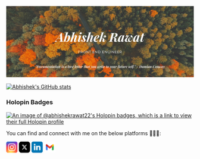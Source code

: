 <img src="https://github.com/abhishekrawat22/abhishekrawat22/blob/master/assets/images/png/Abhishek-Rawat.png" alt="Abhishek Rawat - Front End Engineer"/>

[![Abhishek's GitHub stats](https://github-readme-stats.vercel.app/api?username=abhishekrawat22&show_icons=true&theme=transparent)](https://github.com/abhishekrawat22/github-readme-stats)

### Holopin Badges
[![An image of @abhishekrawat22's Holopin badges, which is a link to view their full Holopin profile](https://holopin.me/abhishekrawat22)](https://holopin.io/@abhishekrawat22)

You can find and connect with me on the below platforms 👨🏻‍💻:

<a href="https://www.instagram.com/iamabhishek22_/" target="_blank"><img src="https://github.com/abhishekrawat22/abhishekrawat22/blob/master/assets/images/svg/instagram.svg" alt="Instagram" width=30 height=30 /></a>
<a href="https://twitter.com/iamabhishek22_/" target="_blank"><img src="https://github.com/abhishekrawat22/abhishekrawat22/blob/master/assets/images/svg/twitter.svg" alt="Twitter" width=30 height=30 /></a>
<a href="https://www.linkedin.com/in/abhishek-rawat22" target="_blank"><img src="https://github.com/abhishekrawat22/abhishekrawat22/blob/master/assets/images/svg/linkedin.svg" alt="Linked In" width=30 height=30 /></a>
<a href="mailto:abhishekrawat5743@gmail.com" target="_blank"><img src="https://github.com/abhishekrawat22/abhishekrawat22/blob/master/assets/images/svg/gmail.svg" alt="Gmail" width=30 height=30 /></a>
